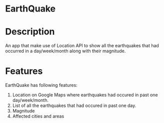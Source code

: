 # EarthQuake
# Description
An app that make use of Location API to show all the earthquakes that had occurred in a day/week/month along with their magnitude.
# Features
EarthQuake has following features:
  1. Location on Google Maps where earthquakes had occured in past one day/week/month.
  2. List of all the earthquakes that had occured in past one day.
  3. Magnitude
  4. Affected cities and areas  
